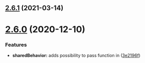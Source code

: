 ## [2.6.1](https://github.com/stalniy/bdd-lazy-var/compare/v2.6.0...v2.6.1) (2021-03-14)

# [2.6.0](https://github.com/stalniy/bdd-lazy-var/compare/v2.5.5...v2.6.0) (2020-12-10)


### Features

* **sharedBehavior:** adds possibility to pass function in ([3e2196f](https://github.com/stalniy/bdd-lazy-var/commit/3e2196f546466771b98859b57894e2e472721d28))
